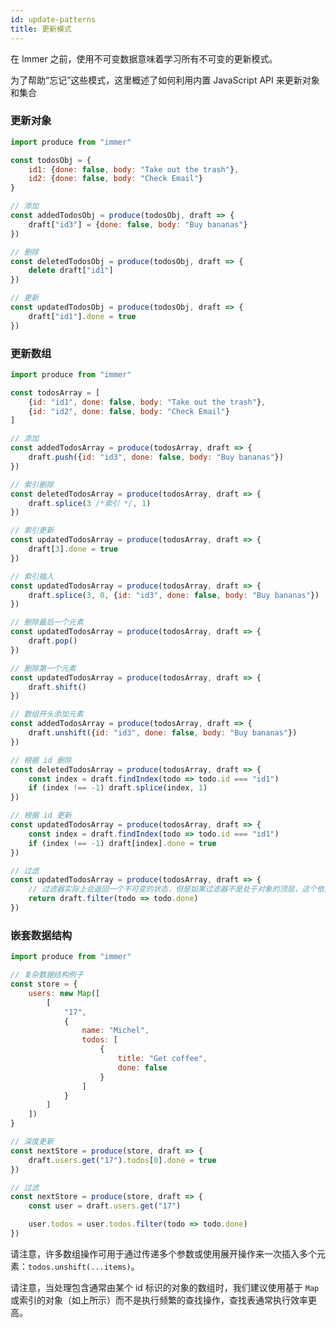 ```yaml
---
id: update-patterns
title: 更新模式
---
```


<center>
<div data-ea-publisher="immerjs" data-ea-type="image" class="horizontal bordered"></div>
</center>

在 Immer 之前，使用不可变数据意味着学习所有不可变的更新模式。

为了帮助“忘记”这些模式，这里概述了如何利用内置 JavaScript API 来更新对象和集合

### 更新对象

```javascript
import produce from "immer"

const todosObj = {
	id1: {done: false, body: "Take out the trash"},
	id2: {done: false, body: "Check Email"}
}

// 添加
const addedTodosObj = produce(todosObj, draft => {
	draft["id3"] = {done: false, body: "Buy bananas"}
})

// 删除
const deletedTodosObj = produce(todosObj, draft => {
	delete draft["id1"]
})

// 更新
const updatedTodosObj = produce(todosObj, draft => {
	draft["id1"].done = true
})
```

### 更新数组

```javascript
import produce from "immer"

const todosArray = [
	{id: "id1", done: false, body: "Take out the trash"},
	{id: "id2", done: false, body: "Check Email"}
]

// 添加
const addedTodosArray = produce(todosArray, draft => {
	draft.push({id: "id3", done: false, body: "Buy bananas"})
})

// 索引删除
const deletedTodosArray = produce(todosArray, draft => {
	draft.splice(3 /*索引 */, 1)
})

// 索引更新
const updatedTodosArray = produce(todosArray, draft => {
	draft[3].done = true
})

// 索引插入
const updatedTodosArray = produce(todosArray, draft => {
	draft.splice(3, 0, {id: "id3", done: false, body: "Buy bananas"})
})

// 删除最后一个元素
const updatedTodosArray = produce(todosArray, draft => {
	draft.pop()
})

// 删除第一个元素
const updatedTodosArray = produce(todosArray, draft => {
	draft.shift()
})

// 数组开头添加元素
const addedTodosArray = produce(todosArray, draft => {
	draft.unshift({id: "id3", done: false, body: "Buy bananas"})
})

// 根据 id 删除
const deletedTodosArray = produce(todosArray, draft => {
	const index = draft.findIndex(todo => todo.id === "id1")
	if (index !== -1) draft.splice(index, 1)
})

// 根据 id 更新
const updatedTodosArray = produce(todosArray, draft => {
	const index = draft.findIndex(todo => todo.id === "id1")
	if (index !== -1) draft[index].done = true
})

// 过滤
const updatedTodosArray = produce(todosArray, draft => {
	// 过滤器实际上会返回一个不可变的状态，但是如果过滤器不是处于对象的顶层，这个依然很有用
	return draft.filter(todo => todo.done)
})
```

### 嵌套数据结构

```javascript
import produce from "immer"

// 复杂数据结构例子
const store = {
	users: new Map([
		[
			"17",
			{
				name: "Michel",
				todos: [
					{
						title: "Get coffee",
						done: false
					}
				]
			}
		]
	])
}

// 深度更新
const nextStore = produce(store, draft => {
	draft.users.get("17").todos[0].done = true
})

// 过滤
const nextStore = produce(store, draft => {
	const user = draft.users.get("17")

	user.todos = user.todos.filter(todo => todo.done)
})
```

请注意，许多数组操作可用于通过传递多个参数或使用展开操作来一次插入多个元素：`todos.unshift(...items)`。

请注意，当处理包含通常由某个 id 标识的对象的数组时，我们建议使用基于 `Map` 或索引的对象（如上所示）而不是执行频繁的查找操作，查找表通常执行效率更高。
